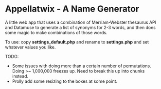# Appellatwix - A Name Generator

A little web app that uses a combination of Merriam-Webster thesaurus API and Datamuse to generate a list of synonyms for 2-3 words, and then does some magic to make combinations of those words.

To use: copy **settings_default.php** and rename to **settings.php** and set whatever values you like.

TODO:
- Some issues with doing more than a certain number of permutations. Doing >~ 1,000,000 freezes up. Need to break this up into chunks instead.
- Prolly add some resizing to the boxes at some point.
